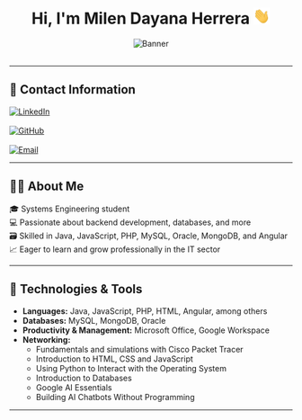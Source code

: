 <div align="center">
  <h1 align="center">Hi, I'm <a>Milen Dayana Herrera</a> <img src="https://raw.githubusercontent.com/ABSphreak/ABSphreak/master/gifs/Hi.gif" width="30px"></h1>
</div>

<div align="center">
  <img src="https://i.imgur.com/2pTk6Rx.png" alt="Banner" height="300" />
</div>

<br />

---

## 🔗 Contact Information

  <!-- Íconos de contacto -->
  <div>
    <a href="https://www.linkedin.com/in/milen-dayana-herrera-delgado-057905274" target="_blank">
      <img src="https://img.shields.io/badge/LinkedIn-%2300acee.svg?style=for-the-badge&logo=linkedin&logoColor=white" alt="LinkedIn" />
    </a>
    <br><br>
    <a href="https://github.com/milendayan" target="_blank">
      <img src="https://img.shields.io/badge/GitHub-000000.svg?style=for-the-badge&logo=github&logoColor=white" alt="GitHub" />
    </a>
    <br><br>
    <a href="mailto:milendayana@gmail.com" target="_blank">
      <img src="https://img.shields.io/badge/Email-%23EA4335.svg?style=for-the-badge&logo=gmail&logoColor=white" alt="Email" />
    </a>
  </div>

---

## 👩‍💻 About Me

🎓 Systems Engineering student  
💻 Passionate about backend development, databases, and more  
🗃️ Skilled in Java, JavaScript, PHP, MySQL, Oracle, MongoDB, and Angular  
📈 Eager to learn and grow professionally in the IT sector  

---

## 🚀 Technologies & Tools

- **Languages:** Java, JavaScript, PHP, HTML, Angular, among others  
- **Databases:** MySQL, MongoDB, Oracle  
- **Productivity & Management:** Microsoft Office, Google Workspace  
- **Networking:**
  - Fundamentals and simulations with Cisco Packet Tracer
  - Introduction to HTML, CSS and JavaScript
  - Using Python to Interact with the Operating System 
  - Introduction to Databases 
  - Google AI Essentials
  - Building AI Chatbots Without Programming
---

